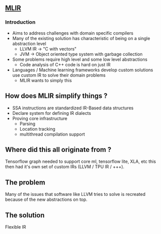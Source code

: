 ## [MLIR](https://arxiv.org/pdf/2002.11054.pdf)

### Introduction
- Aims to address challenges with domain specific compilers
- Many of the existing solution has characteristic of being on a single abstraction level   
  - LLVM IR -> "C with vectors"
  - JVM -> Object oriented type system with garbage collection
- Some problems require high level and some low level abstractions
  - Code analysis of C++ code is hard on just IR
- Languages / Machine learning frameworks develop custom solutions use custom IR to solve their domain problems
  - MLIR wants to simply this

## How does MLIR simplify things ? 
- SSA instructions are standardized IR-Based data structures
- Declare system for defining IR dialects
- Proving core infrastructure
  - Parsing 
  - Location tracking
  - multithread compilation support

## Where did this all originate from ?  
Tensorflow graph needed to support core ml, tensorflow lite, XLA, etc this then had it's own set of custom IRs (LLVM / TPU IR / +++).

## The problem
Many of the issues that software like LLVM tries to solve is recreated because of the new abstractions on top.

## The solution
Flexible IR 

